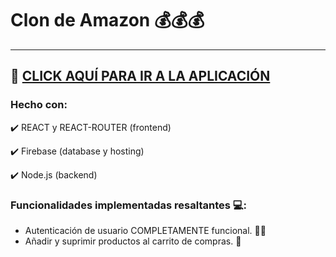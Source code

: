 # Clon de Amazon 💰💰💰
---


📌 [CLICK AQUÍ PARA IR A LA APLICACIÓN](https://the-ammazon-clone.web.app/)
---
### Hecho con:
 ✔️ REACT y REACT-ROUTER (frontend)
  
 ✔️ Firebase (database y hosting)
 
 ✔️ Node.js (backend)


### Funcionalidades implementadas resaltantes 💻:
- Autenticación de usuario COMPLETAMENTE funcional. 👤🔐
- Añadir y suprimir productos al carrito de compras. 💸
